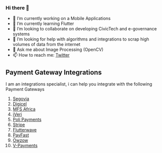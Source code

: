 ### Hi there 👋

- 🔭 I’m currently working on a Mobile Applications
- 🌱 I’m currently learning Flutter
- 👯 I’m looking to collaborate on developing CivicTech and e-governance systems
- 🤔 I’m looking for help with algorithms and integrations to scrap high volumes of data from the internet
- 💬 Ask me about Image Processing (OpenCV)
- 📫 How to reach me: [Twitter](https://twitter.com/chinyavadav)

## Payment Gateway Integrations

I am an integrations specialist, i can help you integrate with the following Payment Gateways

1. [Segovia](https://www.thesegovia.com/)
2. [Digicel](https://www.digicelgroup.com/en.html)
3. [MFS Africa](https://mfsafrica.com/)
4. [iVeri](https://iveri.com/)
5. [Poli Payments](https://www.polipayments.com/)
6. [Stripe](https://stripe.com/docs/api)
7. [Flutterwave](https://flutterwave.com/us/)
8. [PayFast](https://payfast.co.za/)
9. [Owzow](https://ozow.co.za/)
10. [V-Payments](https://secure.zss.co.zw/vpayments)

